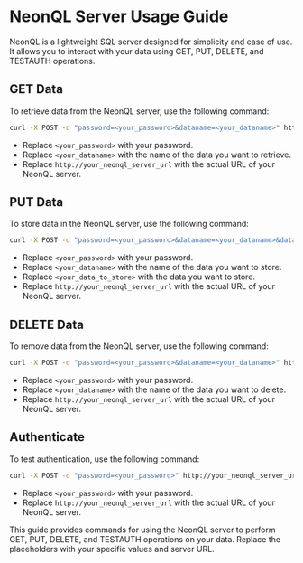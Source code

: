 
# NeonQL Server Usage Guide

NeonQL is a lightweight SQL server designed for simplicity and ease of use. It allows you to interact with your data using GET, PUT, DELETE, and TESTAUTH operations.

## GET Data

To retrieve data from the NeonQL server, use the following command:

```bash
curl -X POST -d "password=<your_password>&dataname=<your_dataname>" http://your_neonql_server_url/GET.php
```

- Replace `<your_password>` with your password.
- Replace `<your_dataname>` with the name of the data you want to retrieve.
- Replace `http://your_neonql_server_url` with the actual URL of your NeonQL server.

## PUT Data

To store data in the NeonQL server, use the following command:

```bash
curl -X POST -d "password=<your_password>&dataname=<your_dataname>&data=<your_data_to_store>" http://your_neonql_server_url/PUT.php
```

- Replace `<your_password>` with your password.
- Replace `<your_dataname>` with the name of the data you want to store.
- Replace `<your_data_to_store>` with the data you want to store.
- Replace `http://your_neonql_server_url` with the actual URL of your NeonQL server.

## DELETE Data

To remove data from the NeonQL server, use the following command:

```bash
curl -X POST -d "password=<your_password>&dataname=<your_dataname>" http://your_neonql_server_url/DELETE.php
```

- Replace `<your_password>` with your password.
- Replace `<your_dataname>` with the name of the data you want to delete.
- Replace `http://your_neonql_server_url` with the actual URL of your NeonQL server.

## Authenticate

To test authentication, use the following command:

```bash
curl -X POST -d "password=<your_password>" http://your_neonql_server_url/TESTAUTH.php
```

- Replace `<your_password>` with your password.
- Replace `http://your_neonql_server_url` with the actual URL of your NeonQL server.

This guide provides commands for using the NeonQL server to perform GET, PUT, DELETE, and TESTAUTH operations on your data. Replace the placeholders with your specific values and server URL.


